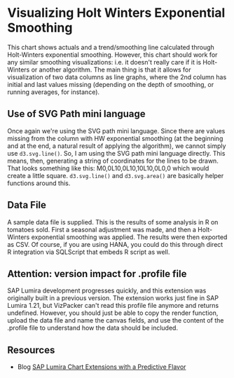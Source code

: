 Visualizing Holt Winters Exponential Smoothing
==============================================
This chart shows actuals and a trend/smoothing line calculated through Holt-Winters exponential smoothing. However, this chart should work for any similar smoothing visualizations: i.e. it doesn't really care if it is Holt-Winters or another algorithm. The main thing is that it allows for visualization of two data columns as line graphs, where the 2nd column has initial and last values missing (depending on the depth of smoothing, or running averages, for instance).

Use of SVG Path mini language
-----------------------------
Once again we're using the SVG path mini language. Since there are values missing from the column with HW exponential smoothing (at the beginning and at the end, a natural result of applying the algorithm), we cannot simply use `d3.svg.line()`. So, I am using the SVG path mini language directly. This means, then, generating a string of coordinates for the lines to be drawn. That looks something like this: M0,0L10,0L10,10L10,0L0,0 which would create a little square.  `d3.svg.line()`  and  `d3.svg.area()`  are basically helper functions around this.

Data File
---------
A sample data file is supplied. This is the results of some analysis in R on tomatoes sold. First a seasonal adjustment was made, and then a Holt-Winters exponential smoothing was applied. The results were then exported as CSV. Of course, if you are using HANA, you could do this through direct R integration via SQLScript that embeds R script as well.

Attention: version impact for .profile file
-------------------------------------------
SAP Lumira development progresses quickly, and this extension was originally built in a previous version. The extension works just fine in SAP Lumira 1.21, but VizPacker can't read this profile file anymore and returns undefined. However, you should just be able to copy the render function, upload the data file and name the canvas fields, and use the content of the .profile file to understand how the data should be included.

Resources
---------
* Blog [SAP Lumira Chart Extensions with a Predictive Flavor](http://scn.sap.com/community/lumira/blog/2015/01/27/sap-lumira-chart-extensions-with-a-predictive-flavor)

